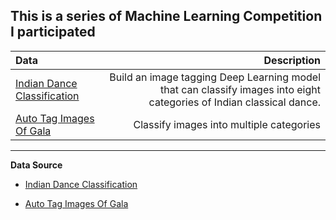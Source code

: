 
## This is a series of Machine Learning Competition I participated


| Data | Description|
|:-----|----------:|
| [Indian Dance Classification](https://github.com/skj092/Indian_Dance_Classificaiton)|Build an image tagging Deep Learning model that can classify images into eight categories of Indian classical dance.|
|[Auto Tag Images Of Gala](https://github.com/skj092/Image_Tagging)|Classify images into multiple categories|
------------------------------------------

**Data Source**

* [Indian Dance Classification](https://www.hackerearth.com/challenges/competitive/hackerearth-deep-learning-challenge-auto-tag-images-gala/)

* [Auto Tag Images Of Gala](https://www.hackerearth.com/challenges/competitive/hackerearth-deep-learning-challenge-identify-dance-form/)
